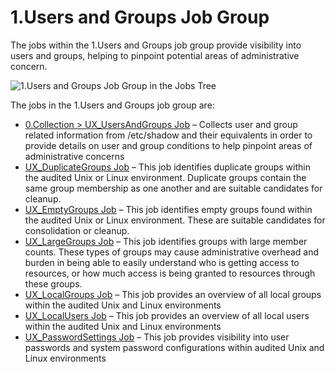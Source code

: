 # 1.Users and Groups Job Group

The jobs within the 1.Users and Groups job group provide visibility into users and groups, helping
to pinpoint potential areas of administrative concern.

![1.Users and Groups Job Group in the Jobs Tree](/img/versioned_docs/accessanalyzer_11.6/accessanalyzer/admin/hostmanagement/jobstree.webp)

The jobs in the 1.Users and Groups job group are:

- [0.Collection > UX_UsersAndGroups Job](/docs/accessanalyzer/11.6/solutions/unix/usersgroups/ux_usersandgroups.md)
  – Collects user and group related information from /etc/shadow and their equivalents in order to
  provide details on user and group conditions to help pinpoint areas of administrative concerns
- [UX_DuplicateGroups Job](/docs/accessanalyzer/11.6/solutions/unix/usersgroups/ux_duplicategroups.md)
  – This job identifies duplicate groups within the audited Unix or Linux environment. Duplicate
  groups contain the same group membership as one another and are suitable candidates for cleanup.
- [UX_EmptyGroups Job](/docs/accessanalyzer/11.6/solutions/unix/usersgroups/ux_emptygroups.md)
  – This job identifies empty groups found within the audited Unix or Linux environment. These are
  suitable candidates for consolidation or cleanup.
- [UX_LargeGroups Job](/docs/accessanalyzer/11.6/solutions/unix/usersgroups/ux_largegroups.md)
  – This job identifies groups with large member counts. These types of groups may cause
  administrative overhead and burden in being able to easily understand who is getting access to
  resources, or how much access is being granted to resources through these groups.
- [UX_LocalGroups Job](/docs/accessanalyzer/11.6/solutions/unix/usersgroups/ux_localgroups.md)
  – This job provides an overview of all local groups within the audited Unix and Linux environments
- [UX_LocalUsers Job](/docs/accessanalyzer/11.6/solutions/unix/usersgroups/ux_localusers.md)
  – This job provides an overview of all local users within the audited Unix and Linux environments
- [UX_PasswordSettings Job](/docs/accessanalyzer/11.6/solutions/unix/usersgroups/ux_passwordsettings.md)
  – This job provides visibility into user passwords and system password configurations within
  audited Unix and Linux environments
